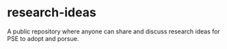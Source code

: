 # research-ideas
A public repository where anyone can share and discuss research ideas for PSE to adopt and porsue.
